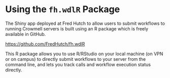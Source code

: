 

# Using the `fh.wdlR` Package

The Shiny app deployed at Fred Hutch to allow users to submit workflows to running Crowmell servers is built using an R package which is freely available in GitHub.  

https://github.com/FredHutch/fh.wdlR


This R package allows you to use R/RStudio on your local machine (on VPN or on campus) to directly submit workflows to your server from the command line, and lets you track calls and workflow execution status directly.  
